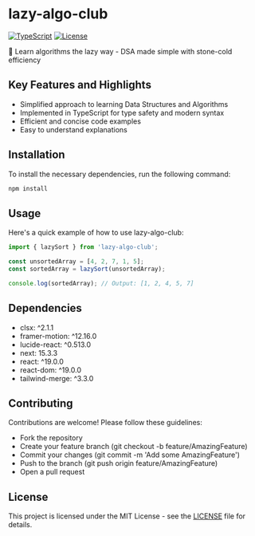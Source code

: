 # lazy-algo-club

[![TypeScript](https://img.shields.io/badge/Primary%20Language-TypeScript-blue)](https://www.typescriptlang.org/)
[![License](https://img.shields.io/badge/License-MIT-green)](https://opensource.org/licenses/MIT)

🗿 Learn algorithms the lazy way - DSA made simple with stone-cold efficiency

## Key Features and Highlights

- Simplified approach to learning Data Structures and Algorithms
- Implemented in TypeScript for type safety and modern syntax
- Efficient and concise code examples
- Easy to understand explanations

## Installation

To install the necessary dependencies, run the following command:

```bash
npm install
```

## Usage

Here's a quick example of how to use lazy-algo-club:

```typescript
import { lazySort } from 'lazy-algo-club';

const unsortedArray = [4, 2, 7, 1, 5];
const sortedArray = lazySort(unsortedArray);

console.log(sortedArray); // Output: [1, 2, 4, 5, 7]
```

## Dependencies

- clsx: ^2.1.1
- framer-motion: ^12.16.0
- lucide-react: ^0.513.0
- next: 15.3.3
- react: ^19.0.0
- react-dom: ^19.0.0
- tailwind-merge: ^3.3.0

## Contributing

Contributions are welcome! Please follow these guidelines:
- Fork the repository
- Create your feature branch (git checkout -b feature/AmazingFeature)
- Commit your changes (git commit -m 'Add some AmazingFeature')
- Push to the branch (git push origin feature/AmazingFeature)
- Open a pull request

## License

This project is licensed under the MIT License - see the [LICENSE](LICENSE) file for details.
